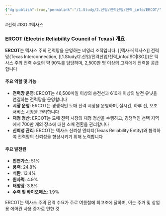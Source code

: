```yaml
---
{"dg-publish":true,"permalink":"/1.Study/2.산업/전력산업/전력_info/ERCOT/","created":"2024-11-20T21:02:29.226+09:00","updated":"2025-06-03T20:07:21.855+09:00"}
---
```


#전력 #ISO #텍사스


### ERCOT (Electric Reliability Council of Texas) 개요

**ERCOT**는 텍사스 주의 전력망을 운영하는 비영리 조직입니다. [[텍사스\|텍사스]] 전력망(Texas Interconnection, [[1.Study/2.산업/전력산업/전력_info/ISO\|ISO]])은 텍사스 주의 전력 수요의 약 90%를 담당하며, 2,500만 명 이상의 고객에게 전력을 공급합니다

#### 주요 역할 및 기능

- **전력망 운영**: ERCOT는 46,500마일 이상의 송전선과 610개 이상의 발전 유닛을 연결하는 전력망을 운영합니다
- **시장 운영**: ERCOT는 경쟁적인 도매 전력 시장을 운영하며, 실시간, 하루 전, 보조 서비스 시장을 관리합니다
- **재정 정산**: ERCOT는 도매 전력 시장의 재정 정산을 수행하고, 경쟁적인 선택 지역에서 700만 개의 장소에 대한 소매 전환을 관리합니다
- **신뢰성 관리**: ERCOT는 텍사스 신뢰성 엔티티(Texas Reliability Entity)와 협력하여 전력망의 신뢰성을 향상시키기 위해 노력합니다

#### 주요 발전원

- **천연가스**: 51%
- **풍력**: 24.8%
- **석탄**: 13.4%
- **원자력**: 4.9%
- **태양광**: 3.8%
- **수력 및 바이오매스**: 1.9%

ERCOT는 텍사스 주의 전력 수요가 주로 여름철에 최고조에 달하며, 이는 주거 및 상업용 에어컨 사용 증가로 인한 것